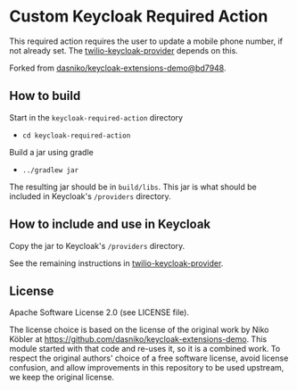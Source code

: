 # Custom Keycloak Required Action

This required action requires the user to update a mobile phone number, if not already set. The [twilio-keycloak-provider](https://github.com/PhilanthropyDataCommons/auth/tree/main/twilio-keycloak-provider) depends on this.

Forked from [dasniko/keycloak-extensions-demo@bd7948](https://github.com/dasniko/keycloak-extensions-demo/tree/bd79483548b0eebb935505b917c8dcf265160d4b/requiredaction).

## How to build

Start in the `keycloak-required-action` directory

- `cd keycloak-required-action`

Build a jar using gradle

- `../gradlew jar`

The resulting jar should be in `build/libs`. This jar is what should be included in Keycloak's `/providers` directory.

## How to include and use in Keycloak

Copy the jar to Keycloak's `/providers` directory.

See the remaining instructions in [twilio-keycloak-provider](https://github.com/PhilanthropyDataCommons/auth/tree/main/twilio-keycloak-provider#how-to-use-the-software-in-keycloak).

## License

Apache Software License 2.0 (see LICENSE file).

The license choice is based on the license of the original work by Niko Köbler at https://github.com/dasniko/keycloak-extensions-demo. This module started with that code and re-uses it, so it is a combined work. To respect the original authors' choice of a free software license, avoid license confusion, and allow improvements in this repository to be used upstream, we keep the original license.
